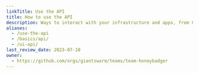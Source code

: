 ```yaml
---
linkTitle: Use the API
title: How to use the API
description: Ways to interact with your infrastructure and apps, from CLIs and APIs.
aliases:
  - /use-the-api
  - /basics/api/
  - /ui-api/
last_review_date: 2023-07-10
owner:
  - https://github.com/orgs/giantswarm/teams/team-honeybadger
---
```

